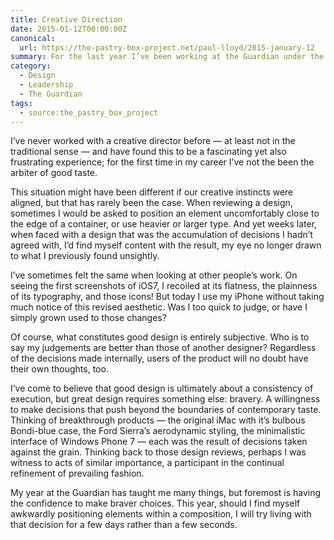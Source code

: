 ```yaml
---
title: Creative Direction
date: 2015-01-12T00:00:00Z
canonical:
  url: https://the-pastry-box-project.net/paul-lloyd/2015-january-12
summary: For the last year I’ve been working at the Guardian under the leadership of a creative director.
category:
  - Design
  - Leadership
  - The Guardian
tags:
  - source:the_pastry_box_project
---
```

I’ve never worked with a creative director before — at least not in the traditional sense — and have found this to be a fascinating yet also frustrating experience; for the first time in my career I’ve not the been the arbiter of good taste.

This situation might have been different if our creative instincts were aligned, but that has rarely been the case. When reviewing a design, sometimes I would be asked to position an element uncomfortably close to the edge of a container, or use heavier or larger type. And yet weeks later, when faced with a design that was the accumulation of decisions I hadn’t agreed with, I’d find myself content with the result, my eye no longer drawn to what I previously found unsightly.

I’ve sometimes felt the same when looking at other people’s work. On seeing the first screenshots of iOS7, I recoiled at its flatness, the plainness of its typography, and those icons! But today I use my iPhone without taking much notice of this revised aesthetic. Was I too quick to judge, or have I simply grown used to those changes?

Of course, what constitutes good design is entirely subjective. Who is to say my judgements are better than those of another designer? Regardless of the decisions made internally, users of the product will no doubt have their own thoughts, too.

I’ve come to believe that good design is ultimately about a consistency of execution, but great design requires something else: bravery. A willingness to make decisions that push beyond the boundaries of contemporary taste. Thinking of breakthrough products — the original iMac with it’s bulbous Bondi-blue case, the Ford Sierra’s aerodynamic styling, the minimalistic interface of Windows Phone 7 — each was the result of decisions taken against the grain. Thinking back to those design reviews, perhaps I was witness to acts of similar importance, a participant in the continual refinement of prevailing fashion.

My year at the Guardian has taught me many things, but foremost is having the confidence to make braver choices. This year, should I find myself awkwardly positioning elements within a composition, I will try living with that decision for a few days rather than a few seconds.
